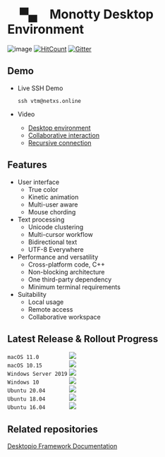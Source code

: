 #  ▀▄ Monotty Desktop Environment

![image](https://dice.netxs.online/cloud/vtm/mde_banner_v1.06.png)
[![HitCount](https://views.whatilearened.today/views/github/netxs-group/VTM.svg)](https://github.com/netxs-group/VTM)
[![Gitter](https://badges.gitter.im/netxs-group/VTM.svg)](https://gitter.im/netxs-group/VTM?utm_source=badge&utm_medium=badge&utm_campaign=pr-badge)

## Demo

- Live SSH Demo  
    
     `ssh vtm@netxs.online`  
      
- Video
  - [Desktop environment](https://youtu.be/fLumnSctakY)
  - [Collaborative interaction](https://youtu.be/0zU4e5Vam8c)
  - [Recursive connection](https://youtu.be/Fm5X75sO62c)

## Features

- User interface
  - True color
  - Kinetic animation
  - Multi-user aware
  - Mouse chording  
- Text processing
  - Unicode clustering
  - Multi-cursor workflow
  - Bidirectional text
  - UTF-8 Everywhere
- Performance and versatility
  - Cross-platform code, C++
  - Non-blocking architecture
  - One third-party dependency
  - Minimum terminal requirements
- Suitability
  - Local usage
  - Remote access
  - Сollaborative workspace

## Latest Release & Rollout Progress

` macOS 11.0          ` [![](https://dice.netxs.online/cloud/vtm/status/macos-11.0)](https://github.com/netxs-group/VTM/releases)  
` macOS 10.15         ` [![](https://dice.netxs.online/cloud/vtm/status/macos-10.15)](https://github.com/netxs-group/VTM/releases)  
` Windows Server 2019 ` [![](https://dice.netxs.online/cloud/vtm/status/windows-2019)](https://github.com/netxs-group/VTM/releases)  
` Windows 10          ` [![](https://dice.netxs.online/cloud/vtm/status/windows-10)](https://github.com/netxs-group/VTM/releases)  
` Ubuntu 20.04        ` [![](https://dice.netxs.online/cloud/vtm/status/ubuntu-20)](https://github.com/netxs-group/VTM/releases)  
` Ubuntu 18.04        ` [![](https://dice.netxs.online/cloud/vtm/status/ubuntu-18)](https://github.com/netxs-group/VTM/releases)  
` Ubuntu 16.04        ` [![](https://dice.netxs.online/cloud/vtm/status/ubuntu-16)](https://github.com/netxs-group/VTM/releases)  

## Related repositories

[Desktopio Framework Documentation](https://github.com/netxs-group/Desktopio-Docs)

